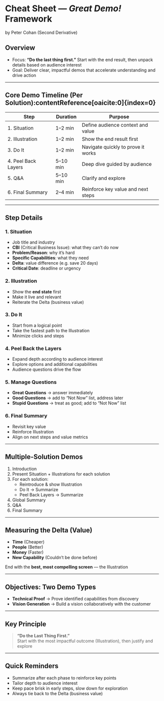# Cheat Sheet — *Great Demo!* Framework

by Peter Cohan (Second Derivative)

## Overview

- Focus: **“Do the last thing first.”** Start with the end result, then unpack details based on audience interest
- Goal: Deliver clear, impactful demos that accelerate understanding and drive action

---

## Core Demo Timeline (Per Solution):contentReference[oaicite:0]{index=0}

| Step | Duration | Purpose |
|------|---------|---------|
| 1. Situation | 1–2 min | Define audience context and value |
| 2. Illustration | 1–2 min | Show the end result first |
| 3. Do It | 1–2 min | Navigate quickly to prove it works |
| 4. Peel Back Layers | 5–10 min | Deep dive guided by audience |
| 5. Q&A | 5–10 min | Clarify and explore |
| 6. Final Summary | 2–4 min | Reinforce key value and next steps |

---

## Step Details

### 1. Situation  

- Job title and industry  
- **CBI** (Critical Business Issue): what they can’t do now  
- **Problem/Reason**: why it’s hard  
- **Specific Capabilities**: what they need  
- **Delta**: value difference (e.g. save 20 days)  
- **Critical Date**: deadline or urgency  

### 2. Illustration  

- Show the **end state** first
- Make it live and relevant
- Reiterate the Delta (business value)

### 3. Do It  

- Start from a logical point
- Take the fastest path to the Illustration
- Minimize clicks and steps

### 4. Peel Back the Layers  

- Expand depth according to audience interest
- Explore options and additional capabilities
- Audience questions drive the flow

### 5. Manage Questions  

- **Great Questions** → answer immediately
- **Good Questions** → add to “Not Now” list, address later
- **Stupid Questions** → treat as good; add to “Not Now” list

### 6. Final Summary  

- Revisit key value
- Reinforce Illustration
- Align on next steps and value metrics

---

## Multiple-Solution Demos  

1. Introduction  
2. Present Situation + Illustrations for each solution  
3. For each solution:  
   - Reintroduce & show Illustration  
   - Do It → Summarize  
   - Peel Back Layers → Summarize  
4. Global Summary  
5. Q&A  
6. Final Summary

---

## Measuring the Delta (Value)  

- **Time** (Cheaper)  
- **People** (Better)  
- **Money** (Faster)  
- **New Capability** (Couldn’t be done before)

End with the **best, most compelling screen** — the Illustration

---

## Objectives: Two Demo Types  

- **Technical Proof** → Prove identified capabilities from discovery
- **Vision Generation** → Build a vision collaboratively with the customer

---

## Key Principle  
>
> **“Do the Last Thing First.”**  
Start with the most impactful outcome (Illustration), then justify and explore

---

## Quick Reminders  

- Summarize after each phase to reinforce key points
- Tailor depth to audience interest
- Keep pace brisk in early steps, slow down for exploration
- Always tie back to the Delta (business value)

